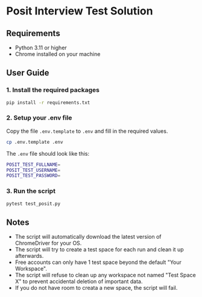 # Posit Interview Test Solution

## Requirements

- Python 3.11 or higher
- Chrome installed on your machine

## User Guide

### 1. Install the required packages

```bash
pip install -r requirements.txt
```

### 2. Setup your .env file

Copy the file `.env.template` to `.env` and fill in the required values.

```bash
cp .env.template .env
```

The `.env` file should look like this:

```sh
POSIT_TEST_FULLNAME=
POSIT_TEST_USERNAME=
POSIT_TEST_PASSWORD=
```

### 3. Run the script

```bash
pytest test_posit.py
```

## Notes

- The script will automatically download the latest version of ChromeDriver for your OS.
- The script will try to create a test space for each run and clean it up afterwards.
- Free accounts can only have 1 test space beyond the default "Your Workspace".
- The script will refuse to clean up any workspace not named "Test Space X" to prevent accidental deletion of important data.
- If you do not have room to creata a new space, the script will fail.
